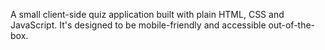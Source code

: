 A small client-side quiz application built with plain HTML, CSS and JavaScript. It's designed to be mobile-friendly and accessible out-of-the-box.
